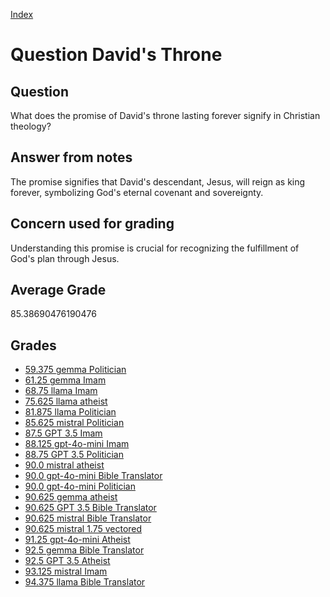 
[Index](../../index.md)
# Question David's Throne
## Question
What does the promise of David's throne lasting forever signify in Christian theology?

## Answer from notes
The promise signifies that David's descendant, Jesus, will reign as king forever, symbolizing God's eternal covenant and sovereignty.

## Concern used for grading
Understanding this promise is crucial for recognizing the fulfillment of God's plan through Jesus.

## Average Grade
85.38690476190476

## Grades
 * [59.375 gemma Politician](../answers/gemma_Politician/David_s_Throne.md)
 * [61.25 gemma Imam](../answers/gemma_Imam/David_s_Throne.md)
 * [68.75 llama Imam](../answers/llama_Imam/David_s_Throne.md)
 * [75.625 llama atheist](../answers/llama_atheist/David_s_Throne.md)
 * [81.875 llama Politician](../answers/llama_Politician/David_s_Throne.md)
 * [85.625 mistral Politician](../answers/mistral_Politician/David_s_Throne.md)
 * [87.5 GPT 3.5 Imam](../answers/GPT_3.5_Imam/David_s_Throne.md)
 * [88.125 gpt-4o-mini Imam](../answers/gpt-4o-mini_Imam/David_s_Throne.md)
 * [88.75 GPT 3.5 Politician](../answers/GPT_3.5_Politician/David_s_Throne.md)
 * [90.0 mistral atheist](../answers/mistral_atheist/David_s_Throne.md)
 * [90.0 gpt-4o-mini Bible Translator](../answers/gpt-4o-mini_Bible_Translator/David_s_Throne.md)
 * [90.0 gpt-4o-mini Politician](../answers/gpt-4o-mini_Politician/David_s_Throne.md)
 * [90.625 gemma atheist](../answers/gemma_atheist/David_s_Throne.md)
 * [90.625 GPT 3.5 Bible Translator](../answers/GPT_3.5_Bible_Translator/David_s_Throne.md)
 * [90.625 mistral Bible Translator](../answers/mistral_Bible_Translator/David_s_Throne.md)
 * [90.625 mistral 1.75 vectored](../answers/mistral_1.75_vectored/David_s_Throne.md)
 * [91.25 gpt-4o-mini Atheist](../answers/gpt-4o-mini_Atheist/David_s_Throne.md)
 * [92.5 gemma Bible Translator](../answers/gemma_Bible_Translator/David_s_Throne.md)
 * [92.5 GPT 3.5 Atheist](../answers/GPT_3.5_Atheist/David_s_Throne.md)
 * [93.125 mistral Imam](../answers/mistral_Imam/David_s_Throne.md)
 * [94.375 llama Bible Translator](../answers/llama_Bible_Translator/David_s_Throne.md)
